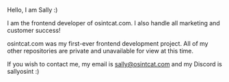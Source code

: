 Hello, I am Sally :)

I am the frontend developer of osintcat.com. I also handle all marketing and customer success!

osintcat.com was my first-ever frontend development project. All of my other repositories are private and unavailable for view at this time.

If you wish to contact me, my email is sally@osintcat.com and my Discord is sallyosint :)


<!---
SallyOsint/SallyOsint is a ✨ special ✨ repository because its `README.md` (this file) appears on your GitHub profile.
You can click the Preview link to take a look at your changes.
--->
